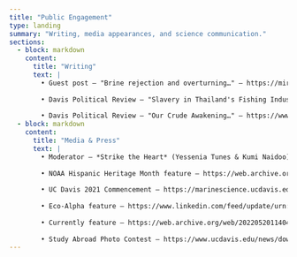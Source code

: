 ```yaml
---
title: "Public Engagement"
type: landing
summary: "Writing, media appearances, and science communication."
sections:
  - block: markdown
    content:
      title: "Writing"
      text: |
        • Guest post — "Brine rejection and overturning…" — https://mirjamglessmer.com/2020/04/16/brine-rejection-and-overturning-but-not-the-way-you-think-guest-post-by-robert-dellinger/
        
        • Davis Political Review — "Slavery in Thailand's Fishing Industry" — https://www.davispoliticalreview.com/article/2018/12/19/slavery-in-thailands-fishing-industry?rq=dellinger
        
        • Davis Political Review — "Our Crude Awakening…" — https://www.davispoliticalreview.com/article/2018/06/28/our-crude-awakening-trumps-offshore-drilling-plan-will-cause-a-global-environmental-crisis?rq=dellinger
  - block: markdown
    content:
      title: "Media & Press"
      text: |
        • Moderator — *Strike the Heart* (Yessenia Tunes & Kumi Naidoo) — https://www.possibilities.news/climate-artivism-kumi-naidoo/
        
        • NOAA Hispanic Heritage Month feature — https://web.archive.org/web/20211126225050/https://www.fisheries.noaa.gov/feature-story/fish-student-robert-dellinger-celebrates-national-hispanic-heritage-month?utm_medium=email&utm_source=govdelivery
        
        • UC Davis 2021 Commencement — https://marinescience.ucdavis.edu/news/2021-commencement
        
        • Eco-Alpha feature — https://www.linkedin.com/feed/update/urn:li:activity:6827991894098751488/
        
        • Currently feature — https://web.archive.org/web/20220520114045/https://currentlyhq.com/personal/nonmonogamy-teaches-us-about-climate-advocacy/
        
        • Study Abroad Photo Contest — https://www.ucdavis.edu/news/download-study-abroad-photo-contest
---
```

